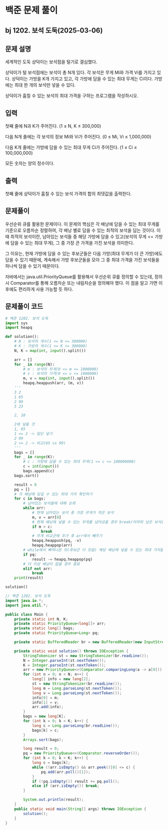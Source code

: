 # 백준 문제 풀이

## bj 1202. 보석 도둑(2025-03-06)

## 문제 설명

세계적인 도둑 상덕이는 보석점을 털기로 결심했다.

상덕이가 털 보석점에는 보석이 총 N개 있다. 각 보석은 무게 Mi와 가격 Vi를 가지고 있다. 상덕이는 가방을 K개 가지고 있고, 각 가방에 담을 수 있는 최대 무게는 Ci이다. 가방에는 최대 한 개의 보석만 넣을 수 있다.

상덕이가 훔칠 수 있는 보석의 최대 가격을 구하는 프로그램을 작성하시오.

## 입력

첫째 줄에 N과 K가 주어진다. (1 ≤ N, K ≤ 300,000)

다음 N개 줄에는 각 보석의 정보 Mi와 Vi가 주어진다. (0 ≤ Mi, Vi ≤ 1,000,000)

다음 K개 줄에는 가방에 담을 수 있는 최대 무게 Ci가 주어진다. (1 ≤ Ci ≤ 100,000,000)

모든 숫자는 양의 정수이다.

## 출력

첫째 줄에 상덕이가 훔칠 수 있는 보석 가격의 합의 최댓값을 출력한다.

## 문제풀이

우선순위 큐를 활용한 문제이다. 이 문제의 핵심은 각 배낭에 담을 수 있는 최대 무게를 기준으로 오름차순 정렬하여, 각 배낭 별로 담을 수 있는 최적의 보석을 담는 것이다. 이 때 최적의 보석이란, 남아있는 보석들 중 해당 가방에 담을 수 있고(보석의 무게 <= 가방에 담을 수 있는 최대 무게), 그 중 가장 큰 가격을 가진 보석을 의미한다.

그 이유는, 현재 가방에 담을 수 있는 후보군들은 다음 가방(최대 무게가 더 큰 가방)에도 담을 수 있기 때문에, 계속해서 가방 후보군들을 모아 그 중 최대 가격을 가진 보석들을 하나씩 담을 수 있기 때문이다.

자바에서는 java.util.PriorityQueue를 활용해서 우선순위 큐를 정의할 수 있는데, 정의 시 Comparator를 통해 오름차순 또는 내림차순을 정의해야 했다. 이 점을 알고 가면 이후에도 편리하게 사용 가능할 듯 하다.

## 문제풀이 코드

```python
# 백준 1202. 보석 도둑
import sys
import heapq

def solution():
    # N : 보석의 개수(1 <= N <= 300000)
    # K : 가방의 개수(1 <= K <= 300000)
    N, K = map(int, input().split())

    arr = []
    for _ in range(N):
        # m : 보석의 무게(0 <= m <= 1000000)
        # v : 보석의 가격(0 <= v <= 1000000)
        m, v = map(int, input().split())
        heapq.heappush(arr, (m, v))
    '''
    3 2
    1 65
    2 99
    5 23

    2, 10

    2에 넣을 것
    1, 65
    1 <= 2 -> 일단 넣기
    2 99
    2 <= 2 -> 비교(65 vs 99)
    '''
    bags = []
    for _ in range(K):
        # c : 가방에 담을 수 있는 최대 무게(1 <= c <= 100000000)
        c = int(input())
        bags.append(c)
    bags.sort()

    result = 0
    pq = []
    # 각 배낭에 담길 수 있는 최대 가치 확인하기
    for c in bags:
        # 남아있는 보석들에 대해 순회
        while arr:
            # 현재 남아있는 보석 중 가장 무게가 작은 보석
            m, v = arr[0]
            # 현재 배낭에 넣을 수 있는 무게를 넘어섰을 경우 break(어차피 남은 보석들도 못담음)
            if m > c:
                break
            # 무게 비교군에 추가 후 arr에서 빼주기
            heapq.heappush(pq, -v)
            heapq.heappop(arr)
        # while에서 빠져나온 뒤(후보군 다 모음) 해당 배낭에 넣을 수 있는 최대 가치를 담기
        if pq:
            result -= heapq.heappop(pq)
        # 더 이상 배낭이 없을 경우 종료
        elif not arr:
            break
    print(result)

solution()
```

```java
// 백준 1202. 보석 도둑
import java.io.*;
import java.util.*;

public class Main {
    private static int N, K;
    private static PriorityQueue<long[]> arr;
    private static long[] bags;
    private static PriorityQueue<Long> pq;

    private static BufferedReader br = new BufferedReader(new InputStreamReader(System.in));

    private static void solution() throws IOException {
        StringTokenizer st = new StringTokenizer(br.readLine());
        N = Integer.parseInt(st.nextToken());
        K = Integer.parseInt(st.nextToken());
        arr = new PriorityQueue<>(Comparator.comparingLong(a -> a[0]));
        for (int n = 0; n < N; n++) {
            long[] info = new long[2];
            st = new StringTokenizer(br.readLine());
            long m = Long.parseLong(st.nextToken());
            long v = Long.parseLong(st.nextToken());
            info[0] = m;
            info[1] = v;
            arr.add(info);
        }
        bags = new long[K];
        for (int k = 0; k < K; k++) {
            long c = Long.parseLong(br.readLine());
            bags[k] = c;
        }
        Arrays.sort(bags);

        long result = 0;
        pq = new PriorityQueue<>(Comparator.reverseOrder());
        for (int k = 0; k < K; k++) {
            long c = bags[k];
            while (!arr.isEmpty() && arr.peek()[0] <= c) {
                pq.add(arr.poll()[1]);
            }
            if (!pq.isEmpty()) result += pq.poll();
            else if (arr.isEmpty()) break;
        }

        System.out.println(result);
    }
    public static void main(String[] args) throws IOException {
        solution();
    }
}
```
